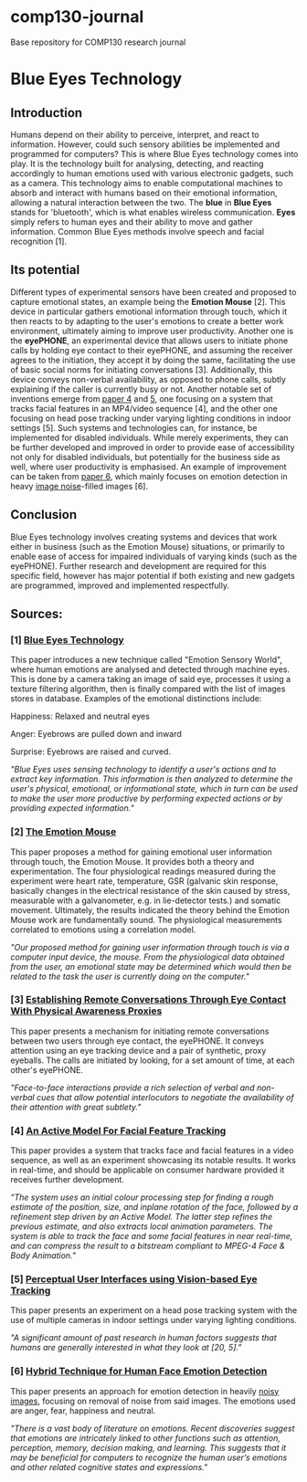 # comp130-journal
Base repository for COMP130 research journal

# Blue Eyes Technology

## Introduction
Humans depend on their ability to perceive, interpret, and react to information. However, could such sensory abilities be implemented and programmed for computers? This is where Blue Eyes technology comes into play. It is the technology built for analysing, detecting, and reacting accordingly to human emotions used with various electronic gadgets, such as a camera. This technology aims to enable computational machines to absorb and interact with humans based on their emotional information, allowing a natural interaction between the two. The **blue** in **Blue Eyes** stands for 'bluetooth', which is what enables wireless communication. **Eyes** simply refers to human eyes and their ability to move and gather information. Common Blue Eyes methods involve speech and facial recognition [1].

## Its potential
Different types of experimental sensors have been created and proposed to capture emotional states, an example being the **Emotion Mouse** [2]. This device in particular gathers emotional information through touch, which it then reacts to by adapting to the user's emotions to create a better work environment, ultimately aiming to improve user productivity. Another one is the **eyePHONE**, an experimental device that allows users to initiate phone calls by holding eye contact to their eyePHONE, and assuming the receiver agrees to the initiation, they accept it by doing the same, facilitating the use of basic social norms for initiating conversations [3]. Additionally, this device conveys non-verbal availability, as opposed to phone calls, subtly explaining if the caller is currently busy or not. Another notable set of inventions emerge from [paper 4](http://citeseerx.ist.psu.edu/viewdoc/download?doi=10.1.1.29.1837&rep=rep1&type=pdf) and [5](http://www.cc.gatech.edu/cpl/projects/multicameyetracking/papers/PrePrint.pdf), one focusing on a system that tracks facial features in an MP4/video sequence [4], and the other one focusing on head pose tracking under varying lighting conditions in indoor settings [5]. Such systems and technologies can, for instance, be implemented for disabled individuals. While merely experiments, they can be further developed and improved in order to provide ease of accessibility not only for disabled individuals, but potentially for the business side as well, where user productivity is emphasised. An example of improvement can be taken from [paper 6](http://ijsetr.com/uploads/435621IJSETR4235-180.pdf), which mainly focuses on emotion detection in heavy [image noise](https://en.wikipedia.org/wiki/Image_noise)-filled images [6].

## Conclusion
Blue Eyes technology involves creating systems and devices that work either in business (such as the Emotion Mouse) situations, or primarily to enable ease of access for impaired individuals of varying kinds (such as the eyePHONE). Further research and development are required for this specific field, however has major potential if both existing and new gadgets are programmed, improved and implemented respectfully. 

## Sources:

### [1] [Blue Eyes Technology](http://ieeexplore.ieee.org.ezproxy.falmouth.ac.uk/stamp/stamp.jsp?arnumber=6693995)

This paper introduces a new technique called "Emotion Sensory World", where human emotions are analysed and detected through machine eyes. This is done by a camera taking an image of said eye, processes it using a texture filtering algorithm, then is finally compared with the list of images stores in database. Examples of the emotional distinctions include: 

Happiness: Relaxed and neutral eyes

Anger: Eyebrows are pulled down and inward

Surprise: Eyebrows are raised and curved.

*"Blue Eyes uses sensing technology to identify a user's actions and to extract key information. This information is then analyzed to determine the user's physical, emotional, or informational state, which in turn can be used to make the user more productive by performing expected actions or by providing expected information."*


### [2] [The Emotion Mouse](https://pdfs.semanticscholar.org/91d8/2d479b4469cfc8b2c52005a3f8bbf7d28aae.pdf)

This paper proposes a method for gaining emotional user information through touch, the Emotion Mouse. It provides both a theory and experimentation. The four physiological readings measured during the experiment were heart rate, temperature, GSR (galvanic skin response, basically changes in the electrical resistance of the skin caused by stress, measurable with a galvanometer, e.g. in lie-detector tests.) and somatic movement. Ultimately, the results indicated the theory behind the Emotion Mouse work are fundamentally sound. The physiological measurements correlated to emotions using a correlation model.

*"Our proposed method for gaining user information through touch is via a computer input device, the mouse. From the physiological data obtained from the user, an emotional state may be determined which would then be related to the task the user is currently doing on the computer."* 


### [3] [Establishing Remote Conversations Through Eye Contact With Physical Awareness Proxies](https://static1.squarespace.com/static/519d10a2e4b090350a2b66a0/t/51e5525be4b0ead5a3b6de6c/1373983323680/p948-jabarin.pdf)

This paper presents a mechanism for initiating remote conversations between two users through eye contact, the eyePHONE. It conveys attention using an eye tracking device and a pair of synthetic, proxy eyeballs. The calls are initiated by looking, for a set amount of time, at each other's eyePHONE.

*"Face-to-face interactions provide a rich selection of verbal and non-verbal cues that allow potential interlocutors to negotiate the availability of their attention with great subtlety."*


### [4] [An Active Model For Facial Feature Tracking](http://citeseerx.ist.psu.edu/viewdoc/download?doi=10.1.1.29.1837&rep=rep1&type=pdf)

This paper provides a system that tracks face and facial features in a video sequence, as well as an experiment showcasing its notable results. It works in real-time, and should be applicable on consumer hardware provided it receives further development.

*"The system uses an initial colour processing step for finding a rough estimate of the position, size, and inplane rotation of the face, followed by a refinement step driven by an Active Model. The latter step refines the previous estimate, and also extracts local animation parameters. The system is able to track the face and some facial features in near real-time, and can compress the result to a bitstream compliant to MPEG-4 Face & Body Animation."*

### [5] [Perceptual User Interfaces using Vision-based Eye Tracking](http://www.cc.gatech.edu/cpl/projects/multicameyetracking/papers/PrePrint.pdf)

This paper presents an experiment on a head pose tracking system with the use of multiple cameras in indoor settings under varying lighting conditions. 

*"A significant amount of past research in human factors suggests that humans are generally interested in what they look at [20, 5]."*


### [6] [Hybrid Technique for Human Face Emotion Detection](https://pdfs.semanticscholar.org/60fe/1016aa59261f9135a036f9e968721fa2930b.pdf)

This paper presents an approach for emotion detection in heavily [noisy images](https://en.wikipedia.org/wiki/Image_noise), focusing on removal of noise from said images. The emotions used are anger, fear, happiness and neutral.

*"There is a vast body of literature on emotions. Recent discoveries suggest that emotions are intricately linked to other functions such as attention, perception, memory, decision making, and learning. This suggests that it may be beneficial for computers to recognize the human user’s emotions and other related cognitive states and expressions."*

